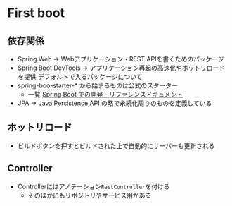 # First boot

## 依存関係
- Spring Web → Webアプリケーション・REST APIを書くためのパッケージ
- Spring Boot DevTools → アプリケーション再起の高速化やホットリロードを提供
デフォルトで入るパッケージについて
- spring-boo-starter-* から始まるものは公式のスターター
  - 一覧 [Spring Boot での開発 - リファレンスドキュメント](https://spring.pleiades.io/spring-boot/docs/current/reference/html/using.html#using.build-systems.starters)
- JPA → Java Persistence API の略で永続化周りのものを定義している

## ホットリロード
- ビルドボタンを押すとビルドされた上で自動的にサーバーも更新される

## Controller
- Controllerにはアノテーション`RestController`を付ける
  - そのほかにもリポジトリやサービス用がある

